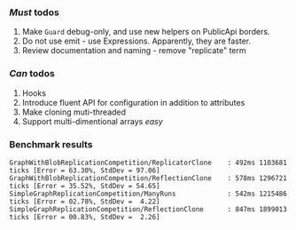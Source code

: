 ### *Must* todos

1. Make `Guard` debug-only, and use new helpers on PublicApi borders.
1. Do not use emit - use Expressions. Apparently, they are faster.
1. Review documentation and naming - remove "replicate" term

### *Can* todos

1. Hooks
2. Introduce fluent API for configuration in addition to attributes
3. Make cloning muti-threaded
4. Support multi-dimentional arrays *easy*

### Benchmark results
```
GraphWithBlobReplicationCompetition/ReplicatorClone    : 492ms 1103681 ticks [Error = 63.30%, StdDev = 97.06]
GraphWithBlobReplicationCompetition/ReflectionClone    : 578ms 1296721 ticks [Error = 35.52%, StdDev = 54.65]
SimpleGraphReplicationCompetition/ManyRuns             : 542ms 1215486 ticks [Error = 02.78%, StdDev =  4.22]
SimpleGraphReplicationCompetition/ReflectionClone      : 847ms 1899013 ticks [Error = 00.83%, StdDev =  2.26]
```
